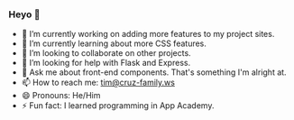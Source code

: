 ### Heyo 👋

- 🔭 I’m currently working on adding more features to my project sites.
- 🌱 I’m currently learning about more CSS features.
- 👯 I’m looking to collaborate on other projects.
- 🤔 I’m looking for help with Flask and Express.
- 💬 Ask me about front-end components. That's something I'm alright at.
- 📫 How to reach me: tim@cruz-family.ws
- 😄 Pronouns: He/Him
- ⚡ Fun fact: I learned programming in App Academy.
